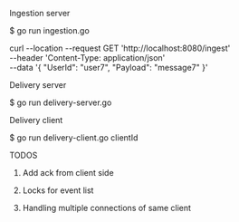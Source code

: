 Ingestion server

$ go run ingestion.go

curl --location --request GET 'http://localhost:8080/ingest' \
--header 'Content-Type: application/json' \
--data '{
    "UserId": "user7",
    "Payload": "message7"
}'

Delivery server

$ go run delivery-server.go 

Delivery client

$ go run delivery-client.go clientId


TODOS

1. Add ack from client side

2. Locks for event list

3. Handling multiple connections of same client

